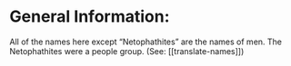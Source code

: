 # General Information:

All of the names here except “Netophathites” are the names of men. The Netophathites were a people group. (See: [[translate-names]])